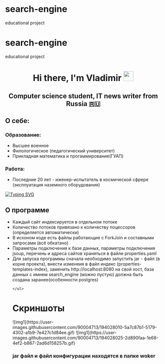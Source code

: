 # search-engine
educational project
# search-engine
educational project
<h1 align="center" color="width">Hi there, I'm Vladimir
        <img src="https://github.com/blackcater/blackcater/raw/main/images/Hi.gif" height="32" /></h1>
    <h2 align="center" color="width">Computer science student, IT news writer from Russia 🇷🇺</h2>
    <h2>
        О себе:
    </h2>
    <h3>
        Образование:
    </h3>
    <ul>
        <li>
            Высшее военное
        </li>
        <li>
            Филологическое (педагогический университет)
        </li>
        <li>
            Прикладная математика и прогаммирование(ГУАП)
        </li>
    </ul>
    <h3>
        Работа:
    </h3>
    <ul>
        <li>
            Последние 20 лет - иженер-испытатель в космической сфрере (эксплуатация наземного оборудования)
        </li>
    </ul>
    <a href="https://git.io/typing-svg"><img src="https://readme-typing-svg.demolab.com?font=Fira+Code&pause=1000&width=435&lines=%D0%9F%D1%80%D0%BE%D0%B5%D0%BA%D1%82+%D0%BF%D1%80%D0%B5%D0%B4%D1%81%D1%82%D0%B0%D0%B2%D0%BB%D1%8F%D0%B5%D1%82+%D1%81%D0%BE%D0%B1%D0%BE%D0%B9+;%D0%BB%D0%BE%D0%BA%D0%B0%D0%BB%D1%8C%D0%BD%D1%8B%D0%B9+%D0%BF%D0%BE%D0%B8%D1%81%D0%BA%D0%BE%D0%B2%D1%8B%D0%B9+%D0%B4%D0%B2%D0%B8%D0%B6%D0%BE%D0%BA;%D0%95%D0%B3%D0%BE+%D0%BF%D1%80%D0%B5%D0%B4%D0%BD%D0%B0%D0%B7%D0%BD%D0%B0%D1%87%D0%B5%D0%BD%D0%B8%D0%B5+-+%D0%BF%D0%B0%D1%80%D1%81%D0%B8%D0%BD%D0%B3+%D1%81%D0%B0%D0%B9%D1%82%D0%BE%D0%B2;%D0%B7%D0%B0%D0%BF%D0%B8%D1%81%D1%8C+%D0%B2+%D0%B1%D0%B0%D0%B7%D1%8B+%D0%B4%D0%B0%D0%BD%D0%BD%D1%8B%D1%85+%D0%B8+%D0%BE%D0%B1%D1%80%D0%B0%D0%B1%D0%BE%D1%82%D0%BA%D0%B0+;%D0%98%D1%81%D0%BF%D0%BE%D0%BB%D1%8C%D0%B7%D1%83%D0%B5%D0%BC%D1%8B%D0%B5+%D1%82%D0%B5%D1%85%D0%BD%D0%BE%D0%BB%D0%BE%D0%B3%D0%B8%D0%B8%3A;JAVA%2C+Hibernate%2C+JPA%2C+MVC+;PostgresSQL;NativeQuery%2C+JPAQuey%2C+ORM;Multithreading" alt="Typing SVG" /></a>
    
<h2>
        О программе
    </h2>
    <ul>
        <li>Каждый сайт индексируется в отдельном потоке</li>
        <li>Количество потоков привязано к количеству поцессоров (определяется автоматически)</li>
        <li>В исхоном коде есть файлы работающие с ForkJoin и составными запросами (всё обкатано)</li>
        <li> Параметры подключения к базе данных, параметры подключения jsoup, перечень и адреса сайтов храняться в файле properties.yaml</li>
        <li>Для запуска программы сначала необходимо запустить jar - файл (в корне проекта), внести изменеия в файл индекс (properties-templates-index), заменить http://localhost:8080 на свой хост, база данных с имнем search_engine (можно пустую) должна быть создана заранее(особенности
            postgres)</li>
        
    </ul>
<h1>Скриншоты</h1>
![img1](https://user-images.githubusercontent.com/90004713/194028010-5a7c87b1-5179-4302-a1b9-7e427c1d84ee.gif)
![img1](https://user-images.githubusercontent.com/90004713/194028025-2d890faa-1e68-4ef2-b867-2ad6d158257b.gif)
<h3> jar файл и файл конфигурации находятся в папке woker
